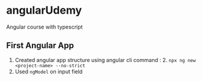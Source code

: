 # angularUdemy
Angular course with typescript

## First Angular App
1. Created angular app structure using angular cli command : 
   2. ``npx ng new <project-name> --no-strict``
3. Used ``ngModel`` on input field 